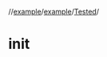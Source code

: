 //[example](../../index.md)/[example](../index.md)/[Tested](index.md)/[<init>](-init-.md)



# init  

